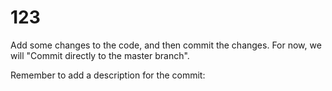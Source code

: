 # 123
Add some changes to the code, and then commit the changes. For now, we will "Commit directly to the master branch".

Remember to add a description for the commit:
